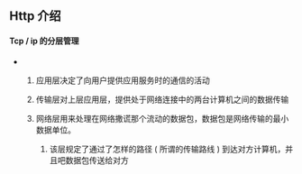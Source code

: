 ## Http 介绍

#### Tcp / ip 的分层管理

- 1. 应用层决定了向用户提供应用服务时的通信的活动

  2. 传输层对上层应用层，提供处于网络连接中的两台计算机之间的数据传输

  3. 网络层用来处理在网络撒谎那个流动的数据包，数据包是网络传输的最小数据单位。

     1. 该层规定了通过了怎样的路径 ( 所谓的传输路线 ) 到达对方计算机，并且吧数据包传送给对方

        

        